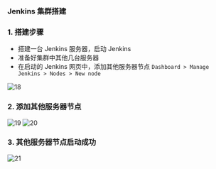 ### Jenkins 集群搭建
### 1. 搭建步骤
* 搭建一台 Jenkins 服务器，启动 Jenkins
* 准备好集群中其他几台服务器
* 在启动的 Jenkins 网页中，添加其他服务器节点 `Dashboard > Manage Jenkins > Nodes > New node`

![18](https://fgq233.github.io/imgs/jenkins/018.png)

### 2. 添加其他服务器节点
![19](https://fgq233.github.io/imgs/jenkins/019.png)
![20](https://fgq233.github.io/imgs/jenkins/020.png)


### 3. 其他服务器节点启动成功
![21](https://fgq233.github.io/imgs/jenkins/021.png)

